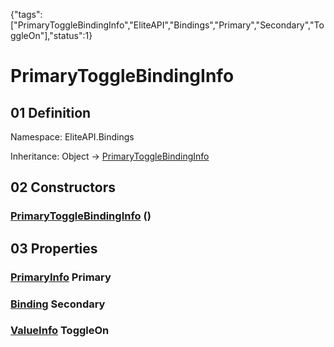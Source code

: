 {"tags":["PrimaryToggleBindingInfo","EliteAPI","Bindings","Primary","Secondary","ToggleOn"],"status":1}

# PrimaryToggleBindingInfo

## 01 Definition

Namespace: <span class='code'>EliteAPI.Bindings</span>

Inheritance: <span class='code'>Object</span> → <span class='code'>[PrimaryToggleBindingInfo](../../EliteAPI/Bindings/PrimaryToggleBindingInfo.html)</span>

## 02 Constructors

### <span class='code'>[PrimaryToggleBindingInfo](../../EliteAPI/Bindings/PrimaryToggleBindingInfo.html)</span> ()

## 03 Properties

### <span class='code'>[PrimaryInfo](../../EliteAPI/Bindings/PrimaryInfo.html)</span> Primary

### <span class='code'>[Binding](../../EliteAPI/Bindings/Binding.html)</span> Secondary

### <span class='code'>[ValueInfo](../../EliteAPI/Bindings/ValueInfo.html)</span> ToggleOn

